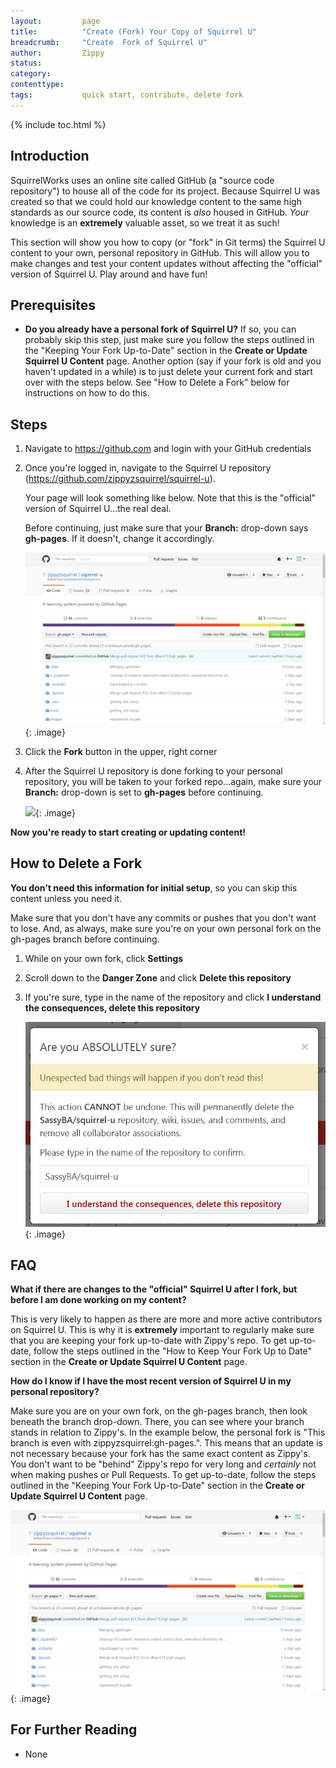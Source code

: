 ```yaml
---
layout:         page
title:          "Create (Fork) Your Copy of Squirrel U"
breadcrumb:     "Create  Fork of Squirrel U"
author:         Zippy
status:
category:
contenttype:
tags:           quick start, contribute, delete fork
---
```


{% include toc.html %}

## Introduction
SquirrelWorks uses an online site called GitHub (a "source code repository") to house all of the code for its project. Because
Squirrel U was created so that we could hold our knowledge content to the same high standards as
our source code, its content is *also* housed in GitHub.  *Your* knowledge is an **extremely** valuable asset, so we treat it as such!

This section will show you how to copy (or "fork" in Git terms) the Squirrel U content to your own, personal repository in GitHub. This
will allow you to make changes and test your content updates without affecting the "official" version of Squirrel U. Play around
and have fun!

## Prerequisites

* **Do you already have a personal fork of Squirrel U?**  If so, you can probably skip this step, just make sure you follow the steps
outlined in the "Keeping Your Fork Up-to-Date" section in the **Create or Update Squirrel U Content** page.  Another option (say if
your fork is old and you haven't updated in a while) is to just delete your current fork and start over with the steps below. See "How to Delete a Fork"
below for instructions on how to do this.

## Steps

1. Navigate to <https://github.com> and login with your GitHub credentials

2. Once you're logged in, navigate to the Squirrel U repository (<https://github.com/zippyzsquirrel/squirrel-u>).

    Your page will look something like below.  Note that this is the "official" version of Squirrel U...the real deal.

    Before continuing, just make sure that your **Branch:** drop-down says **gh-pages**.  If it doesn't, change it accordingly.

    ![](images/zippyRepo.png){: .image}

3. Click the **Fork** button in the upper, right corner

4. After the Squirrel U repository is done forking to your personal repository, you will be taken to your forked repo...again,
make sure your  **Branch:** drop-down is set to **gh-pages** before continuing.

    ![](../images/forkedRepo.png){: .image}

**Now you're ready to start creating or updating content!**

## How to Delete a Fork

**You don't need this information for initial setup**, so you can skip this content unless you need it.

Make sure that you don't have any commits or pushes that you don't want to lose.  And, as always, make sure you're on
your own personal fork on the gh-pages branch before continuing.

1.  While on your own fork, click **Settings**

2. Scroll down to the **Danger Zone** and click **Delete this repository**

3. If you're sure, type in the name of the repository and click **I understand the consequences, delete this repository**

    ![](images/deleteRepo.png){: .image}

## FAQ

**What if there are changes to the "official" Squirrel U after I fork, but before I am done working on my content?**

This is very likely to happen as there are more and more active contributors on Squirrel U. This is why it is **extremely** important
to regularly make sure that you are keeping your fork up-to-date with Zippy's repo. To get up-to-date, follow
the steps outlined in the "How to Keep Your Fork Up to Date" section in the **Create or Update Squirrel U Content** page.

**How do I know if I have the most recent version of Squirrel U in my personal repository?**

Make sure you are on your own fork, on the gh-pages branch, then look beneath the branch drop-down.  There, you can see where your branch stands
in relation to Zippy's.  In the example below, the personal fork is "This branch is even with zippyzsquirrel:gh-pages.".  This means that an
update is not necessary because your fork has the same exact content as Zippy's.  You don't want to be "behind" Zippy's repo for very long and *certainly* not when making pushes
or Pull Requests. To get up-to-date, follow the steps outlined in the "Keeping Your Fork Up-to-Date" section in the **Create or
Update Squirrel U Content** page.

![](images/zippyRepo.png){: .image}

## For Further Reading

* None

